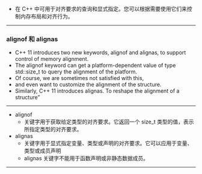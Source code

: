 * 在 C++ 中可用于对齐要求的查询和显式指定。您可以根据需要使用它们来控制内存布局和对齐行为。
----
### alignof 和 alignas
* C++ 11 introduces two new keywords, alignof and alignas, to support control of memory alignment. 
* The alignof keyword can get a platform-dependent value of type std::size_t to query the alignment of the platform. 
* Of course, we are sometimes not satisfied with this, 
* and even want to customize the alignment of the structure. 
* Similarly, C++ 11 introduces alignas. To reshape the alignment of a structure”
----
* alignof 
  * 关键字用于获取给定类型的对齐要求。它返回一个 size_t 类型的值，表示所指定类型的对齐要求。
* alignas 
  * 关键字用于显式指定变量、类型或声明的对齐要求。它可以应用于变量、类型或成员声明
  * alignas 关键字不能用于函数声明或非静态数据成员。
---



